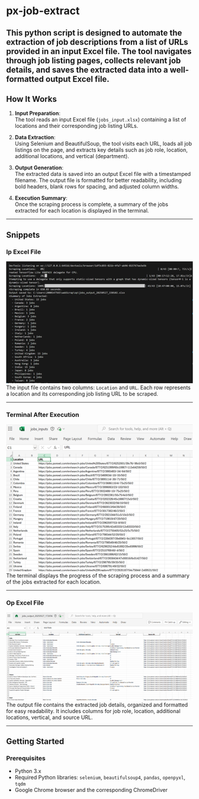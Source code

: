 # px-job-extract

This python script is designed to automate the extraction of job descriptions from a list of URLs provided in an input Excel file. The tool navigates through job listing pages, collects relevant job details, and saves the extracted data into a well-formatted output Excel file.
---

## How It Works

1. **Input Preparation**:  
   The tool reads an input Excel file (`jobs_input.xlsx`) containing a list of locations and their corresponding job listing URLs.

2. **Data Extraction**:  
   Using Selenium and BeautifulSoup, the tool visits each URL, loads all job listings on the page, and extracts key details such as job role, location, additional locations, and vertical (department).

3. **Output Generation**:  
   The extracted data is saved into an output Excel file with a timestamped filename. The output file is formatted for better readability, including bold headers, blank rows for spacing, and adjusted column widths.

4. **Execution Summary**:  
   Once the scraping process is complete, a summary of the jobs extracted for each location is displayed in the terminal.

---

## Snippets

### Ip Excel File
![Input Excel File](assets/sc1.png)  
The input file contains two columns: `Location` and `URL`. Each row represents a location and its corresponding job listing URL to be scraped.

---

### Terminal After Execution
![Terminal After Execution](assets/sc2.png)  
The terminal displays the progress of the scraping process and a summary of the jobs extracted for each location.

---

### Op Excel File
![Output Excel File](assets/sc3.png)  
The output file contains the extracted job details, organized and formatted for easy readability. It includes columns for job role, location, additional locations, vertical, and source URL.

---

## Getting Started

### Prerequisites
- Python 3.x
- Required Python libraries: `selenium`, `beautifulsoup4`, `pandas`, `openpyxl`, `tqdm`
- Google Chrome browser and the corresponding ChromeDriver



